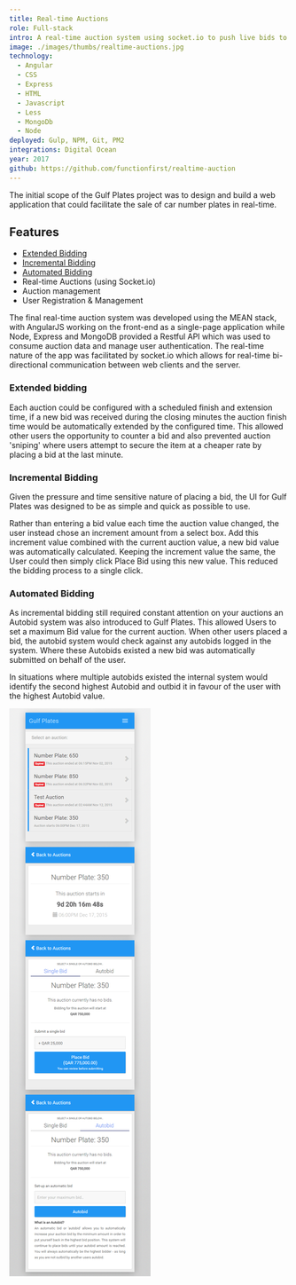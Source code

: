 ```yaml
---
title: Real-time Auctions
role: Full-stack
intro: A real-time auction system using socket.io to push live bids to connected browsers.
image: ./images/thumbs/realtime-auctions.jpg
technology:
  - Angular
  - CSS
  - Express
  - HTML
  - Javascript
  - Less
  - MongoDb
  - Node
deployed: Gulp, NPM, Git, PM2
integrations: Digital Ocean
year: 2017
github: https://github.com/functionfirst/realtime-auction
---
```


The initial scope of the Gulf Plates project was to design and build a web application that could facilitate the sale of car number plates in real-time.

## Features

- [Extended Bidding](#extended-bidding)
- [Incremental Bidding](#incremental-bidding)
- [Automated Bidding](#automated-bidding)
- Real-time Auctions (using Socket.io)
- Auction management
- User Registration & Management

The final real-time auction system was developed using the MEAN stack, with AngularJS working on the front-end as a single-page application while Node, Express and MongoDB provided a Restful API which was used to consume auction data and manage user authentication. The real-time nature of the app was facilitated by socket.io which allows for real-time bi-directional communication between web clients and the server.

### Extended bidding

Each auction could be configured with a scheduled finish and extension time, if a new bid was received during the closing minutes the auction finish time would be automatically extended by the configured time. This allowed other users the opportunity to counter a bid and also prevented auction 'sniping' where users attempt to secure the item at a cheaper rate by placing a bid at the last minute.

### Incremental Bidding

Given the pressure and time sensitive nature of placing a bid, the UI for Gulf Plates was designed to be as simple and quick as possible to use.

Rather than entering a bid value each time the auction value changed, the user instead chose an increment amount from a select box. Add this increment value combined with the current auction value, a new bid value was automatically calculated. Keeping the increment value the same, the User could then simply click Place Bid using this new value. This reduced the bidding process to a single click.

### Automated Bidding

As incremental bidding still required constant attention on your auctions an Autobid system was also introduced to Gulf Plates. This allowed Users to set a maximum Bid value for the current auction. When other users placed a bid, the autobid system would check against any autobids logged in the system. Where these Autobids existed a new bid was automatically submitted on behalf of the user.

In situations where multiple autobids existed the internal system would identify the second highest Autobid and outbid it in favour of the user with the highest Autobid value.

[![Screenshot of Realtime Auctions for Gulfplates](./images/gulfplates_view.png)](./images/gulfplates_view.png)
